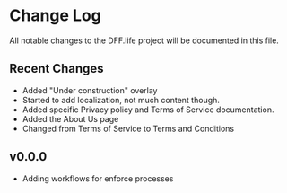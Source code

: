 # Change Log

All notable changes to the DFF.life project will be documented in this file.

## Recent Changes

- Added "Under construction" overlay
- Started to add localization, not much content though.
- Added specific Privacy policy and Terms of Service documentation.
- Added the About Us page
- Changed from Terms of Service to Terms and Conditions

## v0.0.0

- Adding workflows for enforce processes
